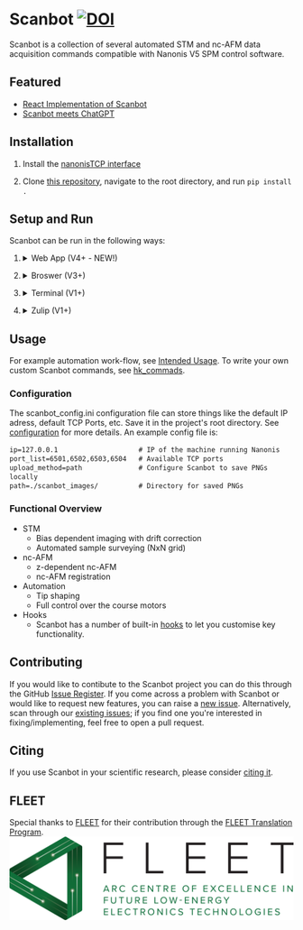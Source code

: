 # Scanbot       [![DOI](https://zenodo.org/badge/487719232.svg)](https://zenodo.org/badge/latestdoi/487719232)

Scanbot is a collection of several automated STM and nc-AFM data acquisition commands compatible with Nanonis V5 SPM control software.

## Featured
* [React Implementation of Scanbot](./featured/#web-app)<br>
* [Scanbot meets ChatGPT](./featured/#scanbot-meets-chatgpt)

## Installation
1.  Install the [nanonisTCP interface](https://github.com/New-Horizons-SPM/nanonisTCP)

2. Clone [this repository](https://github.com/New-Horizons-SPM/scanbot), navigate to the root directory, and run ```pip install .```

## Setup and Run
Scanbot can be run in the following ways:

1. <details>
    <summary>Web App (V4+ - NEW!)</summary>
    Scanbot hast (mostly) been implemented using [React](https://react.dev/)

    1. Install node.js from [here](https://nodejs.org/en) or if you're using anaconda, run conda install conda-forge::nodejs
    2. Navigate to ```~/scanbot/scanbot``` and ```run npm install```
    3. Start the server: navigate to ```~/scanbot/server/``` and run ```python server.py```
    4. Start the web app: navigate to ```~/scanbot/scanbot/``` and run ```npm start```

    <br>

    <strong>Documentation available [here](./web-app)</strong>
  </details>

2. <details>
    <summary>Broswer (V3+)</summary>
    Thanks to [holoviz Panel](https://panel.holoviz.org/), Scanbot runs in a browser from V3 onwards.
    <br><br>
    Run ```python scanbot_interface.py -gui```
    <br><br>
    <strong>Documentation available [here](./gui)</strong>
  </details>

3. <details>
    <summary>Terminal (V1+)</summary>
    Running Scanbot from a terminal:
    <br><br>
    Run ```python scanbot_interface.py -c```

    <br>
    For a full list of Scanbot commands, see [commands](./commands). Alternatively run the ```help``` command or, for help with a specific command, run ```help <command_name>```.
  </details>

4. <details>
    <summary>Zulip (V1+)</summary>
    Running via zulip is the most flexible implementation of Scanbot. You can send commands and receive data in real time via chat streams.
    <br><br>
    1. Install zulip and zulip_bots
        
        ```pip install zulip```<br>
        ```pip install zulip_bots```
        
    2. [Create a zulip bot](https://zulip.com/help/add-a-bot-or-integration) and download the zuliprc file

    3. Add the following lines to scanbot_config.ini:
        
        ```zuliprc=<path_to_zuliprc>```<br>
        ```upload_method=zulip```

    4. Run ```python scanbot_interface.py -z```
    5. Run [commands](./commands) by sending messages to the Zulip bot

    <br>
    For a full list of Scanbot commands, see [commands](./commands). Alternatively run the ```help``` command or, for help with a specific command, run ```help <command_name>```.
  </details>

## Usage

For example automation work-flow, see [Intended Usage](./automation/#intended-usage). To write your own custom Scanbot commands, see [hk_commads](./hooks/#hk_commands).

### Configuration
The scanbot_config.ini configuration file can store things like the default IP adress, default TCP Ports, etc. Save it in the project's root directory.
See [configuration](./configuration.md) for more details.
An example config file is:
```
ip=127.0.0.1                    # IP of the machine running Nanonis
port_list=6501,6502,6503,6504   # Available TCP ports
upload_method=path              # Configure Scanbot to save PNGs locally
path=./scanbot_images/          # Directory for saved PNGs

```

### Functional Overview
* STM
    - Bias dependent imaging with drift correction
    - Automated sample surveying (NxN grid)
* nc-AFM
    - z-dependent nc-AFM
    - nc-AFM registration
* Automation
    - Tip shaping
    - Full control over the course motors
* Hooks
    - Scanbot has a number of built-in [hooks](./hooks) to let you customise key functionality.

## Contributing
If you would like to contibute to the Scanbot project you can do this through the GitHub [Issue Register](https://github.com/New-Horizons-SPM/scanbot/issues).
If you come across a problem with Scanbot or would like to request new features, you can raise a [new issue](https://github.com/New-Horizons-SPM/scanbot/issues/new).
Alternatively, scan through our [existing issues](https://github.com/New-Horizons-SPM/scanbot/issues); if you find one you're interested in fixing/implementing, feel free to open a pull request.

## Citing

If you use Scanbot in your scientific research, please consider [citing it](https://zenodo.org/badge/latestdoi/487719232).

## FLEET
Special thanks to [FLEET](https://www.fleet.org.au/) for their contribution through the [FLEET Translation Program](https://www.fleet.org.au/translation/#:~:text=A%20new%20FLEET%20program%20provides,translation%20skills%20in%20Centre%20membership.).
![FLEETLogo](fleet-logo.png)